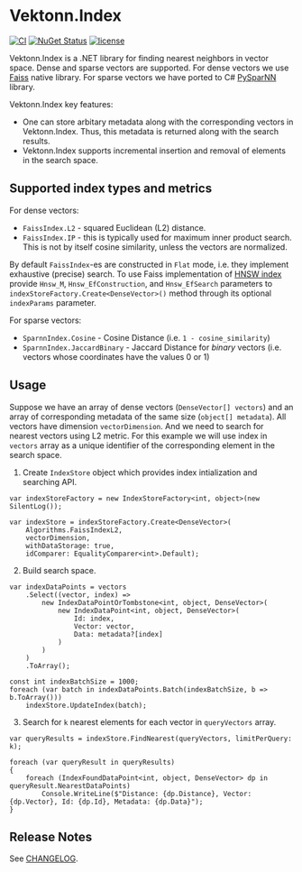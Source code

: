 # Vektonn.Index

[![CI](https://github.com/vektonn/vektonn-index/actions/workflows/ci.yml/badge.svg)](https://github.com/vektonn/vektonn-index/actions/workflows/ci.yml)
[![NuGet Status](https://img.shields.io/nuget/v/Vektonn.Index.svg)](https://www.nuget.org/packages/Vektonn.Index/)
[![license](https://img.shields.io/hexpm/l/plug.svg?color=green)](https://github.com/vektonn/vektonn-index/blob/master/LICENSE)

Vektonn.Index is a .NET library for finding nearest neighbors in vector space. Dense and sparse vectors are supported. For dense vectors we use [Faiss](https://github.com/facebookresearch/faiss) native library. For sparse vectors we have ported to C# [PySparNN](https://github.com/facebookresearch/pysparnn) library.

Vektonn.Index key features:
* One can store arbitary metadata along with the corresponding vectors in Vektonn.Index. Thus, this metadata is returned along with the search results.
* Vektonn.Index supports incremental insertion and removal of elements in the search space.

## Supported index types and metrics
For dense vectors:
* `FaissIndex.L2` - squared Euclidean (L2) distance.
* `FaissIndex.IP` - this is typically used for maximum inner product search. This is not by itself cosine similarity, unless the vectors are normalized.

By default `FaissIndex`-es are constructed in `Flat` mode, i.e. they implement exhaustive (precise) search.
To use Faiss implementation of [HNSW index](https://arxiv.org/abs/1603.09320) 
provide `Hnsw_M`, `Hnsw_EfConstruction`, and `Hnsw_EfSearch` parameters 
to `indexStoreFactory.Create<DenseVector>()` method through its optional `indexParams` parameter.

For sparse vectors:
* `SparnnIndex.Cosine` - Cosine Distance (i.e. `1 - cosine_similarity`)
* `SparnnIndex.JaccardBinary` - Jaccard Distance for _binary_ vectors (i.e. vectors whose coordinates have the values 0 or 1)

## Usage
Suppose we have an array of dense vectors (`DenseVector[] vectors`) and an array of corresponding metadata of the same size (`object[] metadata`). All vectors have dimension `vectorDimension`. And we need to search for nearest vectors using L2 metric. For this example we will use index in `vectors` array as a unique identifier of the corresponding element in the search space.

1. Create `IndexStore` object which provides index intialization and searching API.
```
var indexStoreFactory = new IndexStoreFactory<int, object>(new SilentLog());

var indexStore = indexStoreFactory.Create<DenseVector>(
    Algorithms.FaissIndexL2,
    vectorDimension,
    withDataStorage: true,
    idComparer: EqualityComparer<int>.Default);
```

2. Build search space.
```
var indexDataPoints = vectors
    .Select((vector, index) => 
        new IndexDataPointOrTombstone<int, object, DenseVector>(
            new IndexDataPoint<int, object, DenseVector>(
                Id: index,
                Vector: vector,
                Data: metadata?[index]
            )
        )
    )
    .ToArray();

const int indexBatchSize = 1000;
foreach (var batch in indexDataPoints.Batch(indexBatchSize, b => b.ToArray()))
    indexStore.UpdateIndex(batch);
```

3. Search for `k` nearest elements for each vector in `queryVectors` array.
```
var queryResults = indexStore.FindNearest(queryVectors, limitPerQuery: k);

foreach (var queryResult in queryResults)
{
    foreach (IndexFoundDataPoint<int, object, DenseVector> dp in queryResult.NearestDataPoints)
        Console.WriteLine($"Distance: {dp.Distance}, Vector: {dp.Vector}, Id: {dp.Id}, Metadata: {dp.Data}");
}

```

## Release Notes

See [CHANGELOG](CHANGELOG.md).
